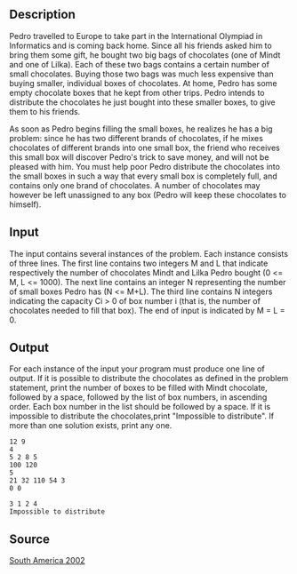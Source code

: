 <h2>Description</h2><p>Pedro travelled to Europe to take part in the International Olympiad in Informatics and is coming back home. Since all his friends asked him to bring them some gift, he bought two big bags of chocolates (one of Mindt and one of Lilka). Each of these two bags contains a certain number of small chocolates. Buying those two bags was much less expensive than buying smaller, individual boxes of chocolates. At home, Pedro has some empty chocolate boxes that he kept from other trips. Pedro intends to distribute the chocolates he just bought into these smaller boxes, to give them to his friends.
</p>As soon as Pedro begins filling the small boxes, he realizes he has a big problem: since he has two different brands of chocolates, if he mixes chocolates of different brands into one small box, the friend who receives this small box will discover Pedro's trick to save money, and will not be pleased with him.
You must help poor Pedro distribute the chocolates into the small boxes in such a way that every small box is completely full, and contains only one brand of chocolates. A number of chocolates may however be left unassigned to any box (Pedro will keep these chocolates to himself).<h2>Input</h2><p>The input contains several instances of the problem. Each instance consists of three lines. The first line contains two integers M and L that indicate respectively the number of chocolates Mindt and Lilka Pedro bought (0 &lt;= M, L &lt;= 1000). The next line contains an integer N representing the number of small boxes Pedro has (N &lt;= M+L). The third line contains N integers indicating the capacity Ci &gt; 0 of box number i (that is, the number of chocolates needed to fill that box). The end of input is indicated by M = L = 0.</p><h2>Output</h2><p>For each instance of the input your program must produce one line of output. If it is possible to distribute the chocolates as defined in the problem statement, print the number of boxes to be filled with Mindt chocolate, followed by a space, followed by the list of box numbers, in ascending order. Each box number in the list should be followed by a space. If it is impossible to distribute the chocolates,print "Impossible to distribute". If more than one solution exists, print any one.</p><pre><code class="language-input1">12 9
4
5 2 8 5
100 120
5
21 32 110 54 3
0 0</code></pre><pre><code class="language-output1">3 1 2 4
Impossible to distribute</code></pre><h2>Source</h2><a href="searchproblem?field=source&amp;key=South+America+2002">South America 2002</a>